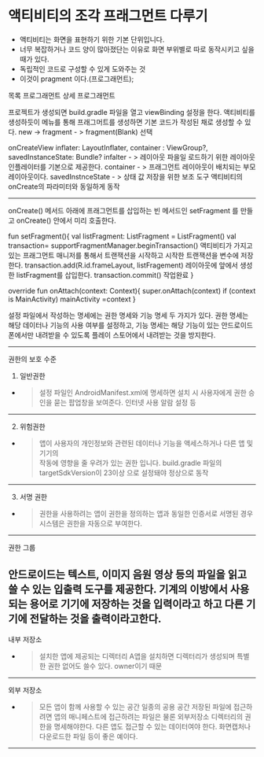 # 액티비티의 조각 프래그먼트 다루기 

- 액티비티는 화면을 표현하기 위한 기본 단위입니다.
- 너무 복잡하거나 코드 양이 많아졌단는 이유로 화면 부위별로 따로 동작시키고 싶을 때가 있다.
- 독립적인 코드로 구성할 수 있게 도와주는 것 
- 이것이 pragment 이다.(프로그래먼트);


목록 프로그래먼트
상세 프로그래먼트

프로젝트가 생성되면 build.gradle 파일을 열고 viewBinding 설정을 한다.
액티비티를 생성하듯이 메뉴를 통해 프래그머트를 생성하면 기본 코드가 작성된 채로 생성할 수 있다.
new -> fragment - > fragment(Blank) 선택

onCreateView
inflater: LayoutInflater, container : ViewGroup?,
savedInstanceState: Bundle?
infalter - >  레이아웃 파을일 로드하기 위한 레이아웃 인플레이터를 기본으로 제공한다.
container - > 프래그먼트 레이아웃이 배치되는 부모 레이아웃이다.
savedInstnceState - > 상태 값 저장을 위한 보조 도구 액티비티의 onCreate의 파라미터와 동일하게 동작

-----------------------------------------
onCreate() 메서드 아래에 프래그먼트를 삽입하는 빈 메서드인 
setFragment 를 만들고 onCreate() 안에서 미리 호출한다.

fun setFragment(){
    val listFragment: ListFragment = ListFragment()
    val transaction= supportFragmentManager.beginTransaction()
    액티비티가 가지고 있는 프래그먼트 매니저를 통해서 트랜잭션을 시작하고
    시작한 트랜잭션을 변수에 저장한다.
    transaction.add(R.id.frameLayout, listFragement)
    레이아웃에 앞에서 생성한 listFragment를 삽입한다.
    transaction.commit()
    작업완료 
}

override fun onAttach(context: Context){
    super.onAttach(context)
    if (context is MainActivity) mainActivity =context
}

설정 파일에서 작성하는 명세에는 권한 명세와 기능 명세 두 가지가 있다. 
권한 명세는 해당 데이터나 기능의 사용 여부를 설정하고, 기능 명세는 해당 기능이 있는 안드로이드 폰에서만 내려받을 수 있도록
플레이 스토어에서 내려받는 것을 방지한다. 

-----------------------------------------------
권한의 보호 수준 
1. 일반권한 
- > 설정 파일인 AndroidManifest.xml에 명세하면 설치 시 사용자에게 권한 승인을 묻는 
팝업창을 보여준다.
인터넷 사용 알람 설정 등 

-----------------------------------------------
2. 위험권한
- > 앱이 사용자의 개인정보와 관련된 데이터나 기능을 액세스하거나 다른 앱 및 기기의 \
작동에 영향을 줄 우려가 있는 권한 입니다. build.gradle 파일의 targetSdkVersion이 23이상 으로 설정돼야 정상으로 동작
-----------------------------------------------

3. 서명 권한 
- > 권한을 사용하려는 앱이 권한을 정의하는 앱과 동일한 인증서로 서명된 경우 시스템은 권한을 자동으로 부여한다.
-----------------------------------------------

권한 그룹 

안드로이드는 텍스트, 이미지 음원 영상 등의 파일을 읽고 쓸 수 있는 입출력 도구를 제공한다. 
기계의 이방에서 사용되는 용어로 기기에 저장하는 것을 입력이라고 하고 다른 기기에 전달하는 것을 출력이라고한다.
-----------------------------------------------
내부 저장소 
- > 설치한 앱에 제공되는 디렉터리 A앱을 설치하면 디렉터리가 생성되며 특별한 권한 없어도 쓸수 있다.
  > owner이기 때문
-----------------------------------------------

외부 저장소
- >모든 앱이 함께 사용할 수 있는 공간 일종의 공용 공간 
저장된 파일에 접근하려면 앱의 매니페스트에 접근하려는 파일은 물론 외부저장소 디렉터리의 권한을
명세해야한다. 
다른 앱도 접근할 수 있는 데이터여야 한다. 
화면캡처나 다운로드한 파일 등이 좋은 예이다.

-----------------------------------------------
